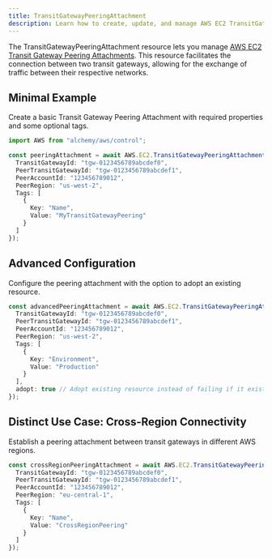 ```yaml
---
title: TransitGatewayPeeringAttachment
description: Learn how to create, update, and manage AWS EC2 TransitGatewayPeeringAttachments using Alchemy Cloud Control.
---
```


The TransitGatewayPeeringAttachment resource lets you manage [AWS EC2 Transit Gateway Peering Attachments](https://docs.aws.amazon.com/ec2/latest/userguide/). This resource facilitates the connection between two transit gateways, allowing for the exchange of traffic between their respective networks.

## Minimal Example

Create a basic Transit Gateway Peering Attachment with required properties and some optional tags.

```ts
import AWS from "alchemy/aws/control";

const peeringAttachment = await AWS.EC2.TransitGatewayPeeringAttachment("myPeeringAttachment", {
  TransitGatewayId: "tgw-0123456789abcdef0",
  PeerTransitGatewayId: "tgw-0123456789abcdef1",
  PeerAccountId: "123456789012",
  PeerRegion: "us-west-2",
  Tags: [
    {
      Key: "Name",
      Value: "MyTransitGatewayPeering"
    }
  ]
});
```

## Advanced Configuration

Configure the peering attachment with the option to adopt an existing resource.

```ts
const advancedPeeringAttachment = await AWS.EC2.TransitGatewayPeeringAttachment("advancedPeeringAttachment", {
  TransitGatewayId: "tgw-0123456789abcdef0",
  PeerTransitGatewayId: "tgw-0123456789abcdef1",
  PeerAccountId: "123456789012",
  PeerRegion: "us-west-2",
  Tags: [
    {
      Key: "Environment",
      Value: "Production"
    }
  ],
  adopt: true // Adopt existing resource instead of failing if it exists
});
```

## Distinct Use Case: Cross-Region Connectivity

Establish a peering attachment between transit gateways in different AWS regions.

```ts
const crossRegionPeeringAttachment = await AWS.EC2.TransitGatewayPeeringAttachment("crossRegionPeering", {
  TransitGatewayId: "tgw-0123456789abcdef0",
  PeerTransitGatewayId: "tgw-0123456789abcdef1",
  PeerAccountId: "123456789012",
  PeerRegion: "eu-central-1",
  Tags: [
    {
      Key: "Name",
      Value: "CrossRegionPeering"
    }
  ]
});
```